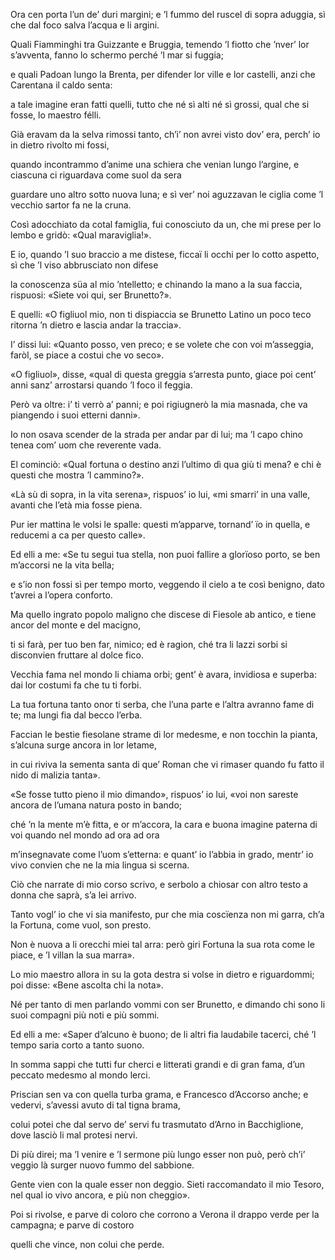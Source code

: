 Ora cen porta l’un de’ duri margini;
e ’l fummo del ruscel di sopra aduggia,
sì che dal foco salva l’acqua e li argini.

Quali Fiamminghi tra Guizzante e Bruggia,
temendo ’l fiotto che ’nver’ lor s’avventa,
fanno lo schermo perché ’l mar si fuggia;

e quali Padoan lungo la Brenta,
per difender lor ville e lor castelli,
anzi che Carentana il caldo senta:

a tale imagine eran fatti quelli,
tutto che né sì alti né sì grossi,
qual che si fosse, lo maestro félli.

Già eravam da la selva rimossi
tanto, ch’i’ non avrei visto dov’ era,
perch’ io in dietro rivolto mi fossi,

quando incontrammo d’anime una schiera
che venian lungo l’argine, e ciascuna
ci riguardava come suol da sera

guardare uno altro sotto nuova luna;
e sì ver’ noi aguzzavan le ciglia
come ’l vecchio sartor fa ne la cruna.

Così adocchiato da cotal famiglia,
fui conosciuto da un, che mi prese
per lo lembo e gridò: «Qual maraviglia!».

E io, quando ’l suo braccio a me distese,
ficcaï li occhi per lo cotto aspetto,
sì che ’l viso abbrusciato non difese

la conoscenza süa al mio ’ntelletto;
e chinando la mano a la sua faccia,
rispuosi: «Siete voi qui, ser Brunetto?».

E quelli: «O figliuol mio, non ti dispiaccia
se Brunetto Latino un poco teco
ritorna ’n dietro e lascia andar la traccia».

I’ dissi lui: «Quanto posso, ven preco;
e se volete che con voi m’asseggia,
faròl, se piace a costui che vo seco».

«O figliuol», disse, «qual di questa greggia
s’arresta punto, giace poi cent’ anni
sanz’ arrostarsi quando ’l foco il feggia.

Però va oltre: i’ ti verrò a’ panni;
e poi rigiugnerò la mia masnada,
che va piangendo i suoi etterni danni».

Io non osava scender de la strada
per andar par di lui; ma ’l capo chino
tenea com’ uom che reverente vada.

El cominciò: «Qual fortuna o destino
anzi l’ultimo dì qua giù ti mena?
e chi è questi che mostra ’l cammino?».

«Là sù di sopra, in la vita serena»,
rispuos’ io lui, «mi smarri’ in una valle,
avanti che l’età mia fosse piena.

Pur ier mattina le volsi le spalle:
questi m’apparve, tornand’ ïo in quella,
e reducemi a ca per questo calle».

Ed elli a me: «Se tu segui tua stella,
non puoi fallire a glorïoso porto,
se ben m’accorsi ne la vita bella;

e s’io non fossi sì per tempo morto,
veggendo il cielo a te così benigno,
dato t’avrei a l’opera conforto.

Ma quello ingrato popolo maligno
che discese di Fiesole ab antico,
e tiene ancor del monte e del macigno,

ti si farà, per tuo ben far, nimico;
ed è ragion, ché tra li lazzi sorbi
si disconvien fruttare al dolce fico.

Vecchia fama nel mondo li chiama orbi;
gent’ è avara, invidiosa e superba:
dai lor costumi fa che tu ti forbi.

La tua fortuna tanto onor ti serba,
che l’una parte e l’altra avranno fame
di te; ma lungi fia dal becco l’erba.

Faccian le bestie fiesolane strame
di lor medesme, e non tocchin la pianta,
s’alcuna surge ancora in lor letame,

in cui riviva la sementa santa
di que’ Roman che vi rimaser quando
fu fatto il nido di malizia tanta».

«Se fosse tutto pieno il mio dimando»,
rispuos’ io lui, «voi non sareste ancora
de l’umana natura posto in bando;

ché ’n la mente m’è fitta, e or m’accora,
la cara e buona imagine paterna
di voi quando nel mondo ad ora ad ora

m’insegnavate come l’uom s’etterna:
e quant’ io l’abbia in grado, mentr’ io vivo
convien che ne la mia lingua si scerna.

Ciò che narrate di mio corso scrivo,
e serbolo a chiosar con altro testo
a donna che saprà, s’a lei arrivo.

Tanto vogl’ io che vi sia manifesto,
pur che mia coscïenza non mi garra,
ch’a la Fortuna, come vuol, son presto.

Non è nuova a li orecchi miei tal arra:
però giri Fortuna la sua rota
come le piace, e ’l villan la sua marra».

Lo mio maestro allora in su la gota
destra si volse in dietro e riguardommi;
poi disse: «Bene ascolta chi la nota».

Né per tanto di men parlando vommi
con ser Brunetto, e dimando chi sono
li suoi compagni più noti e più sommi.

Ed elli a me: «Saper d’alcuno è buono;
de li altri fia laudabile tacerci,
ché ’l tempo saria corto a tanto suono.

In somma sappi che tutti fur cherci
e litterati grandi e di gran fama,
d’un peccato medesmo al mondo lerci.

Priscian sen va con quella turba grama,
e Francesco d’Accorso anche; e vedervi,
s’avessi avuto di tal tigna brama,

colui potei che dal servo de’ servi
fu trasmutato d’Arno in Bacchiglione,
dove lasciò li mal protesi nervi.

Di più direi; ma ’l venire e ’l sermone
più lungo esser non può, però ch’i’ veggio
là surger nuovo fummo del sabbione.

Gente vien con la quale esser non deggio.
Sieti raccomandato il mio Tesoro,
nel qual io vivo ancora, e più non cheggio».

Poi si rivolse, e parve di coloro
che corrono a Verona il drappo verde
per la campagna; e parve di costoro

quelli che vince, non colui che perde.
